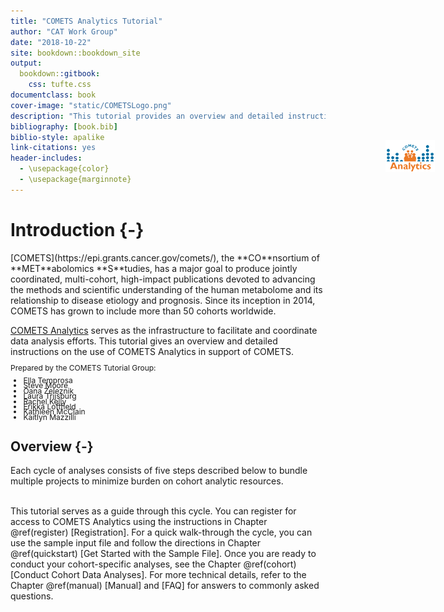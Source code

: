 ```yaml
--- 
title: "COMETS Analytics Tutorial"
author: "CAT Work Group"
date: "2018-10-22"
site: bookdown::bookdown_site
output:
  bookdown::gitbook:
    css: tufte.css
documentclass: book
cover-image: "static/COMETSLogo.png"
description: "This tutorial provides an overview and detailed instructions for the use of COMETS Analytics"
bibliography: [book.bib]
biblio-style: apalike
link-citations: yes
header-includes:
  - \usepackage{color}
  - \usepackage{marginnote}
---
```




# Introduction {-}
<div style="position:absolute; margin-top:-180px; margin-left:600px;" ><img src="static/COMETSLogo.png" width="60%">
</div>
[COMETS](https://epi.grants.cancer.gov/comets/), the **CO**nsortium of **MET**abolomics **S**tudies, has a major goal to produce jointly coordinated, multi-cohort, high-impact publications devoted to advancing the methods and scientific understanding of the human metabolome and its relationship to disease etiology and prognosis. Since its inception in 2014, COMETS has grown to include more than 50 cohorts worldwide. 

[COMETS Analytics](http://www.comets-analytics.org) serves as the infrastructure to facilitate and coordinate data analysis efforts. This tutorial gives an overview and detailed instructions on the use of COMETS Analytics in support of COMETS. 

<div style="line-height: 0.7;font-size: 12px">
Prepared by the COMETS Tutorial Group:
<ul>
<li> Ella Temprosa
<li> Steve Moore
<li> Oana Zeleznik
<li> Laura Trijsburg
<li> Rachel Kelly
<li> Erikka Loftfield
<li> Kathleen McClain
<li> Kaitlyn Mazzilli
</ul>
</div>



## Overview {-}
Each cycle of analyses consists of five steps described below to bundle multiple projects to minimize burden on cohort analytic resources.  
<a href="static/COMETScycle.PNG"><img  href="static/COMETScycle.PNG"></a>


This tutorial serves as a guide through this cycle. You can register for access to COMETS Analytics using the instructions in Chapter \@ref(register) [Registration]. For a quick walk-through the cycle, you can use the sample input file and follow the directions in Chapter \@ref(quickstart) [Get Started with the Sample File]. Once you are ready to conduct your cohort-specific analyses, see the Chapter \@ref(cohort) [Conduct Cohort Data Analyses]. For more technical details, refer to the Chapter \@ref(manual) [Manual] and [FAQ] for answers to commonly asked questions.



